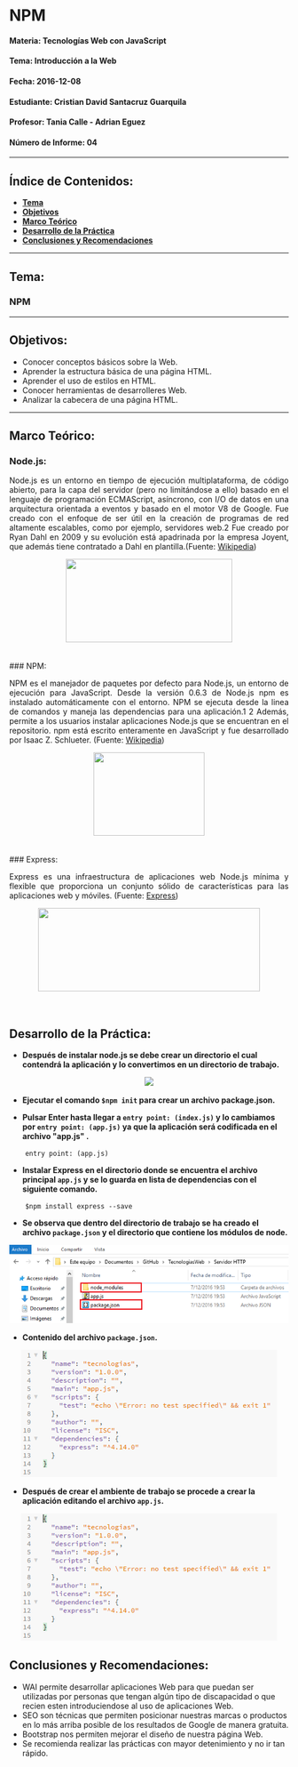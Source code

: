 # NPM

#### Materia: Tecnologías Web con JavaScript
#### Tema: Introducción a la Web
#### Fecha: 2016-12-08
#### Estudiante: Cristian David Santacruz Guarquila
#### Profesor: Tania Calle - Adrian Eguez
#### Número de Informe: 04
---

## Índice de Contenidos:
* <a href="#Tema">**Tema**</a>
* <a href="#Objetivos">**Objetivos**</a>
* <a href="#Marco Teórico">**Marco Teórico**</a>
* <a href="#Desarrollo de la Práctica">**Desarrollo de la Práctica**</a>
* <a href="#Conclusiones y Recomendaciones">**Conclusiones y Recomendaciones**</a>

---
<a name="Tema"></a>
## Tema:
### NPM
---

<a name="Objetivos"></a>
## Objetivos:
* Conocer conceptos básicos sobre la Web.
* Aprender la estructura básica de una página HTML.
* Aprender el uso de estilos en HTML.
* Conocer herramientas de desarrolleres Web.
* Analizar la cabecera de una página HTML.

---

<a name="Marco Teórico"></a>
## Marco Teórico:
### Node.js:
<p align="justify">
    Node.js es un entorno en tiempo de ejecución multiplataforma, de código abierto, para la capa del servidor (pero no limitándose a ello) basado en el lenguaje de programación ECMAScript, asíncrono, con I/O de datos en una arquitectura orientada a eventos y basado en el motor V8 de Google. Fue creado con el enfoque de ser útil en la creación de programas de red altamente escalables, como por ejemplo, servidores web.2 Fue creado por Ryan Dahl en 2009 y su evolución está apadrinada por la empresa Joyent, que además tiene contratado a Dahl en plantilla.(Fuente: <a href="https://es.wikipedia.org/wiki/Node.js">Wikipedia</a>)
</p>

<p align="center">
    <img src="http://4.bp.blogspot.com/-7YAE04nN-3w/VMHUhvFSqAI/AAAAAAAAAVo/DmXknD3uqNw/s1600/node3.png" width="300" height="150">
</p>

<br>
### NPM:
<p align="justify">
    NPM es el manejador de paquetes por defecto para Node.js, un entorno de ejecución para JavaScript. Desde la versión 0.6.3 de Node.js npm es instalado automáticamente con el entorno. NPM se ejecuta desde la linea de comandos y maneja las dependencias para una aplicación.1 2 Además, permite a los usuarios instalar aplicaciones Node.js que se encuentran en el repositorio. npm está escrito enteramente en JavaScript y fue desarrollado por Isaac Z. Schlueter. (Fuente: <a href="https://es.wikipedia.org/wiki/Npm">Wikipedia</a>)
</p>

<p align="center">
    <img src="http://vorba.ch/2012/nodejs-npm.png" width="200" height="150">
</p>

<br>
### Express:
<p align="justify">
    Express es una infraestructura de aplicaciones web Node.js mínima y flexible que proporciona un conjunto sólido de características para las aplicaciones web y móviles. (Fuente: <a href="http://expressjs.com/es/">Express</a>)
</p>

<p align="center">
    <img src="https://raygun.com/blog/wp-content/uploads/2015/04/express1.png" width="400" height="150">
</p>

<br>

<a name="Desarrollo de la Práctica"></a>
## Desarrollo de la Práctica:
* **Después de instalar node.js se debe crear un directorio el cual contendrá la aplicación y lo convertimos en un directorio de trabajo.**

<p align="center">
    <img src="https://github.com/CristianSantacruz/TecnologiasWeb/blob/08-ExpressJS-Parte-2/Informe/Imagenes/Direcctorio%20de%20la%20aplicaci%C3%B3n.png?raw=true?raw=true">
</p>

* **Ejecutar el comando ```$npm init``` para crear un archivo package.json.**

* **Pulsar Enter hasta llegar a ```entry point: (index.js)``` y lo cambiamos por ```entry point: (app.js)``` ya que la aplicación será codificada en el archivo "app.js" .**

```
    entry point: (app.js)
```

* **Instalar Express en el directorio donde se encuentra el archivo principal ```app.js``` y se lo guarda en lista de dependencias con el siguiente comando.**
```
    $npm install express --save
```

* **Se observa que dentro del directorio de trabajo se ha creado el archivo ```package.json``` y el directorio que contiene los módulos de node.**

<p align="center">
    <img src="https://github.com/CristianSantacruz/TecnologiasWeb/blob/08-ExpressJS-Parte-2/Informe/Imagenes/Archivo%20package.png?raw=true?raw=true?raw=true">
</p>

* **Contenido del archivo ```package.json```.**

<p align="center">
    <img src="https://github.com/CristianSantacruz/TecnologiasWeb/blob/08-ExpressJS-Parte-2/Informe/Imagenes/package.png?raw=true?raw=true?raw=true">
</p>

* **Después de crear el ambiente de trabajo se procede a crear la aplicación editando el archivo ```app.js```.**

<p align="center">
    <img src="https://github.com/CristianSantacruz/TecnologiasWeb/blob/08-ExpressJS-Parte-2/Informe/Imagenes/package.png?raw=true?raw=true?raw=true">
</p>


<a name="Conclusiones y Recomendaciones"></a>
## Conclusiones y Recomendaciones:
* WAI permite desarrollar aplicaciones Web para que puedan ser utilizadas por personas que tengan algún tipo de discapacidad o que recien esten introduciendose al uso de aplicaciones Web.
* SEO son técnicas que permiten posicionar nuestras marcas o productos en lo más arriba posible de los resultados de Google de manera gratuita.
* Bootstrap nos permiten mejorar el diseño de nuestra página Web.
* Se recomienda realizar las prácticas con mayor detenimiento y no ir tan rápido.